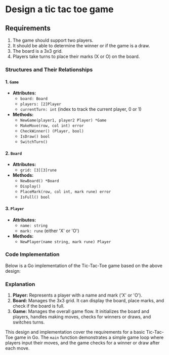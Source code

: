 # Design a tic tac toe game

## Requirements

1. The game should support two players.
2. It should be able to determine the winner or if the game is a draw.
3. The board is a 3x3 grid.
4. Players take turns to place their marks (X or O) on the board.

### Structures and Their Relationships

#### 1. `Game`

- **Attributes:**
  - `board: Board`
  - `players: [2]Player`
  - `currentTurn: int` (index to track the current player, 0 or 1)
- **Methods:**
  - `NewGame(player1, player2 Player) *Game`
  - `MakeMove(row, col int) error`
  - `CheckWinner() (Player, bool)`
  - `IsDraw() bool`
  - `SwitchTurn()`

#### 2. `Board`

- **Attributes:**
  - `grid: [3][3]rune`
- **Methods:**
  - `NewBoard() *Board`
  - `Display()`
  - `PlaceMark(row, col int, mark rune) error`
  - `IsFull() bool`

#### 3. `Player`

- **Attributes:**
  - `name: string`
  - `mark: rune` (either 'X' or 'O')
- **Methods:**
  - `NewPlayer(name string, mark rune) Player`

### Code Implementation

Below is a Go implementation of the Tic-Tac-Toe game based on the above design:

### Explanation

1. **Player:** Represents a player with a name and mark ('X' or 'O').
2. **Board:** Manages the 3x3 grid. It can display the board, place marks, and check if the board is full.
3. **Game:** Manages the overall game flow. It initializes the board and players, handles making moves, checks for winners or draws, and switches turns.

This design and implementation cover the requirements for a basic Tic-Tac-Toe game in Go. The `main` function demonstrates a simple game loop where players input their moves, and the game checks for a winner or draw after each move.